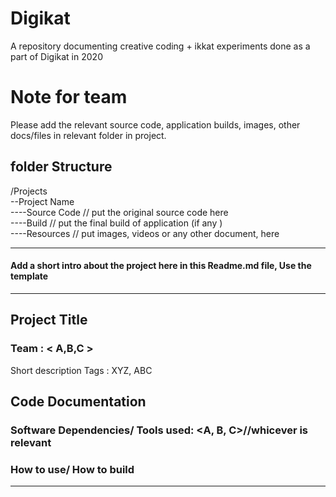 # Digikat
A repository documenting creative coding + ikkat experiments done as a part of Digikat in 2020

# Note for team
Please add the relevant source code, application builds, images, other docs/files in relevant folder in project. 
## folder Structure 
/Projects
<br /> --Project Name 
<br /> ----Source Code // put the original source code here 
<br /> ----Build // put the final build of application (if any ) 
<br /> ----Resources // put images, videos or any other document, here 

------
#### Add a short intro about the project here in this Readme.md file, Use the template
---
## Project Title
### Team : < A,B,C >

<one image>

Short description
Tags : XYZ, ABC

## Code Documentation
### Software Dependencies/ Tools used:  <A, B, C>//whicever is relevant
### How to use/ How to build
---
 
 
